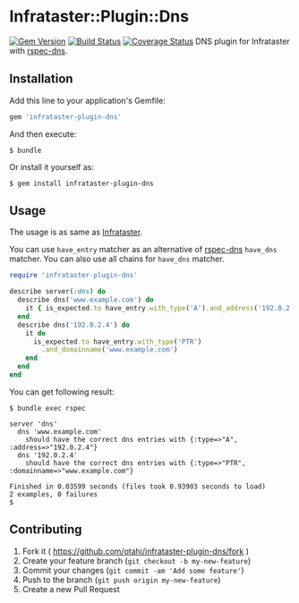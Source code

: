 # Infrataster::Plugin::Dns
[![Gem Version](https://badge.fury.io/rb/infrataster-plugin-dns.svg)](http://badge.fury.io/rb/infrataster-plugin-dns)
[![Build Status](https://travis-ci.org/otahi/infrataster-plugin-dns.svg)](https://travis-ci.org/otahi/infrataster-plugin-dns)
[![Coverage Status](https://coveralls.io/repos/otahi/infrataster-plugin-dns/badge.png)](https://coveralls.io/r/otahi/infrataster-plugin-dns)
DNS plugin for Infrataster with [rspec-dns](https://github.com/spotify/rspec-dns).

## Installation

Add this line to your application's Gemfile:

```ruby
gem 'infrataster-plugin-dns'
```

And then execute:

    $ bundle

Or install it yourself as:

    $ gem install infrataster-plugin-dns

## Usage

The usage is as same as [Infrataster](https://github.com/ryotarai/infrataster).

You can use `have_entry` matcher as an alternative of
[rspec-dns](https://github.com/spotify/rspec-dns) `have_dns` matcher.
You can also use all chains for `have_dns` matcher.

```ruby
require 'infrataster-plugin-dns'

describe server(:dns) do
  describe dns('www.example.com') do
    it { is_expected.to have_entry.with_type('A').and_address('192.0.2.4') }
  end
  describe dns('192.0.2.4') do
    it do
      is_expected.to have_entry.with_type('PTR')
        .and_domainname('www.example.com')
    end
  end
end
```

You can get following result:

```
$ bundle exec rspec

server 'dns'
  dns 'www.example.com'
    should have the correct dns entries with {:type=>"A", :address=>"192.0.2.4"}
  dns '192.0.2.4'
    should have the correct dns entries with {:type=>"PTR", :domainname=>"www.example.com"}

Finished in 0.03599 seconds (files took 0.93903 seconds to load)
2 examples, 0 failures
$
```


## Contributing

1. Fork it ( https://github.com/otahi/infrataster-plugin-dns/fork )
2. Create your feature branch (`git checkout -b my-new-feature`)
3. Commit your changes (`git commit -am 'Add some feature'`)
4. Push to the branch (`git push origin my-new-feature`)
5. Create a new Pull Request
